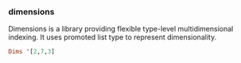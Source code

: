 ### dimensions

Dimensions is a library providing flexible type-level multidimensional indexing. It uses promoted list type to represent dimensionality.
```Haskell
Dims '[2,7,3]
```
